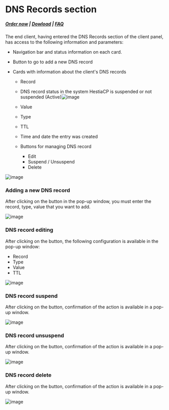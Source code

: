 # DNS Records section

#####  [Order now](https://puqcloud.com/index.php?rp=/store/whmcs-module-hestiacp) | [Dowload](https://download.puqcloud.com/WHMCS/servers/PUQ_WHMCS-HestiaCP/) | [FAQ](https://faq.puqcloud.com/)

The end client, having entered the DNS Records section of the client panel, has access to the following information and parameters:

- Navigation bar and status information on each card.
- Button to go to add a new DNS record
- Cards with information about the client's DNS records  
    
    - Record
    - DNS record status in the system HestiaCP is suspended or not suspended (Active)![image](https://user-images.githubusercontent.com/81689153/223438296-93f95a9f-5fef-4383-8c45-d1f0c2b10ae6.png)
    - Value
    - Type
    - TTL
    - Time and date the entry was created
    - Buttons for managing DNS record  
        
        - Edit
        - Suspend / Unsuspend
        - Delete

![image](https://user-images.githubusercontent.com/81689153/234535588-957aa535-8b28-40ac-87d4-6f4e55fabbd9.png)

### Adding a new DNS record

After clicking on the button in the pop-up window, you must enter the record, type, value that you want to add.

![image](https://user-images.githubusercontent.com/81689153/234535604-bca3ee73-d354-4c3a-ad94-c797a0676a75.png)

### DNS record editing

After clicking on the button, the following configuration is available in the pop-up window:

- Record
- Type
- Value
- TTL

![image](https://user-images.githubusercontent.com/81689153/234535638-0e9c66b0-33bc-49ec-94be-a4da68ed81bd.png)

### DNS record suspend

After clicking on the button, confirmation of the action is available in a pop-up window.

![image](https://user-images.githubusercontent.com/81689153/234535663-215bc9b5-6dc6-47f2-a38f-e3690779ffba.png)

### DNS record unsuspend 

After clicking on the button, confirmation of the action is available in a pop-up window.

![image](https://user-images.githubusercontent.com/81689153/234535689-3105076a-94e2-4435-ab0a-3fa82cecbc28.png)

### DNS record delete

After clicking on the button, confirmation of the action is available in a pop-up window.

![image](https://user-images.githubusercontent.com/81689153/234535707-fd3f3845-7d13-4e4e-897c-b505f2a49365.png)
